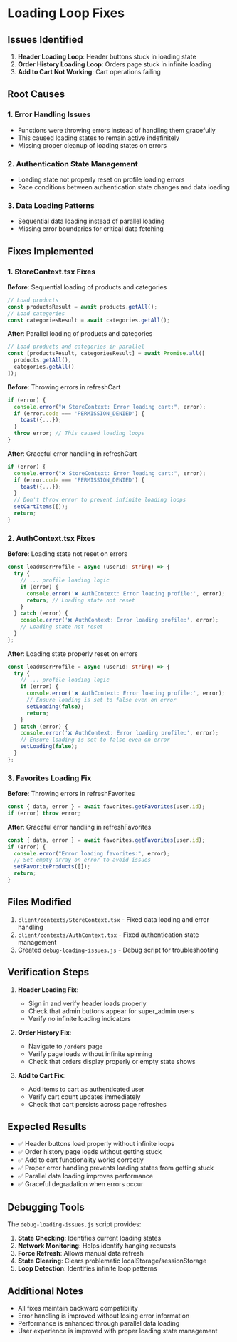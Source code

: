 # Loading Loop Fixes

## Issues Identified

1. **Header Loading Loop**: Header buttons stuck in loading state
2. **Order History Loading Loop**: Orders page stuck in infinite loading
3. **Add to Cart Not Working**: Cart operations failing

## Root Causes

### 1. Error Handling Issues
- Functions were throwing errors instead of handling them gracefully
- This caused loading states to remain active indefinitely
- Missing proper cleanup of loading states on errors

### 2. Authentication State Management
- Loading state not properly reset on profile loading errors
- Race conditions between authentication state changes and data loading

### 3. Data Loading Patterns
- Sequential data loading instead of parallel loading
- Missing error boundaries for critical data fetching

## Fixes Implemented

### 1. StoreContext.tsx Fixes

**Before**: Sequential loading of products and categories
```typescript
// Load products
const productsResult = await products.getAll();
// Load categories  
const categoriesResult = await categories.getAll();
```

**After**: Parallel loading of products and categories
```typescript
// Load products and categories in parallel
const [productsResult, categoriesResult] = await Promise.all([
  products.getAll(),
  categories.getAll()
]);
```

**Before**: Throwing errors in refreshCart
```typescript
if (error) {
  console.error("❌ StoreContext: Error loading cart:", error);
  if (error.code === 'PERMISSION_DENIED') {
    toast({...});
  }
  throw error; // This caused loading loops
}
```

**After**: Graceful error handling in refreshCart
```typescript
if (error) {
  console.error("❌ StoreContext: Error loading cart:", error);
  if (error.code === 'PERMISSION_DENIED') {
    toast({...});
  }
  // Don't throw error to prevent infinite loading loops
  setCartItems([]);
  return;
}
```

### 2. AuthContext.tsx Fixes

**Before**: Loading state not reset on errors
```typescript
const loadUserProfile = async (userId: string) => {
  try {
    // ... profile loading logic
    if (error) {
      console.error('❌ AuthContext: Error loading profile:', error);
      return; // Loading state not reset
    }
  } catch (error) {
    console.error('❌ AuthContext: Error loading profile:', error);
    // Loading state not reset
  }
};
```

**After**: Loading state properly reset on errors
```typescript
const loadUserProfile = async (userId: string) => {
  try {
    // ... profile loading logic
    if (error) {
      console.error('❌ AuthContext: Error loading profile:', error);
      // Ensure loading is set to false even on error
      setLoading(false);
      return;
    }
  } catch (error) {
    console.error('❌ AuthContext: Error loading profile:', error);
    // Ensure loading is set to false even on error
    setLoading(false);
  }
};
```

### 3. Favorites Loading Fix

**Before**: Throwing errors in refreshFavorites
```typescript
const { data, error } = await favorites.getFavorites(user.id);
if (error) throw error;
```

**After**: Graceful error handling in refreshFavorites
```typescript
const { data, error } = await favorites.getFavorites(user.id);
if (error) {
  console.error("Error loading favorites:", error);
  // Set empty array on error to avoid issues
  setFavoriteProducts([]);
  return;
}
```

## Files Modified

1. `client/contexts/StoreContext.tsx` - Fixed data loading and error handling
2. `client/contexts/AuthContext.tsx` - Fixed authentication state management
3. Created `debug-loading-issues.js` - Debug script for troubleshooting

## Verification Steps

1. **Header Loading Fix**:
   - Sign in and verify header loads properly
   - Check that admin buttons appear for super_admin users
   - Verify no infinite loading indicators

2. **Order History Fix**:
   - Navigate to `/orders` page
   - Verify page loads without infinite spinning
   - Check that orders display properly or empty state shows

3. **Add to Cart Fix**:
   - Add items to cart as authenticated user
   - Verify cart count updates immediately
   - Check that cart persists across page refreshes

## Expected Results

- ✅ Header buttons load properly without infinite loops
- ✅ Order history page loads without getting stuck
- ✅ Add to cart functionality works correctly
- ✅ Proper error handling prevents loading states from getting stuck
- ✅ Parallel data loading improves performance
- ✅ Graceful degradation when errors occur

## Debugging Tools

The `debug-loading-issues.js` script provides:

1. **State Checking**: Identifies current loading states
2. **Network Monitoring**: Helps identify hanging requests
3. **Force Refresh**: Allows manual data refresh
4. **State Clearing**: Clears problematic localStorage/sessionStorage
5. **Loop Detection**: Identifies infinite loop patterns

## Additional Notes

- All fixes maintain backward compatibility
- Error handling is improved without losing error information
- Performance is enhanced through parallel data loading
- User experience is improved with proper loading state management